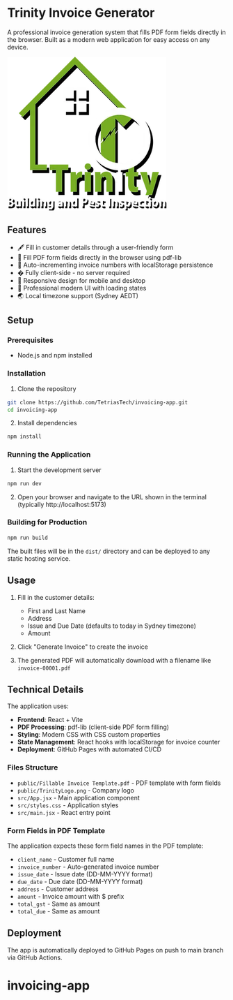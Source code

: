 # Trinity Invoice Generator

A professional invoice generation system that fills PDF form fields directly in the browser. Built as a modern web application for easy access on any device.

![Trinity Logo](public/TrinityLogo.png)

## Features

- 🖋 Fill in customer details through a user-friendly form
- 📄 Fill PDF form fields directly in the browser using pdf-lib
- 🔢 Auto-incrementing invoice numbers with localStorage persistence
- � Fully client-side - no server required
- 📱 Responsive design for mobile and desktop
- 🎨 Professional modern UI with loading states
- 🌏 Local timezone support (Sydney AEDT)

## Setup

### Prerequisites

- Node.js and npm installed

### Installation

1. Clone the repository
```bash
git clone https://github.com/TetriasTech/invoicing-app.git
cd invoicing-app
```

2. Install dependencies
```bash
npm install
```

### Running the Application

1. Start the development server
```bash
npm run dev
```

2. Open your browser and navigate to the URL shown in the terminal (typically http://localhost:5173)

### Building for Production

```bash
npm run build
```

The built files will be in the `dist/` directory and can be deployed to any static hosting service.

## Usage

1. Fill in the customer details:
   - First and Last Name
   - Address
   - Issue and Due Date (defaults to today in Sydney timezone)
   - Amount

2. Click "Generate Invoice" to create the invoice

3. The generated PDF will automatically download with a filename like `invoice-00001.pdf`

## Technical Details

The application uses:
- **Frontend**: React + Vite
- **PDF Processing**: pdf-lib (client-side PDF form filling)
- **Styling**: Modern CSS with CSS custom properties
- **State Management**: React hooks with localStorage for invoice counter
- **Deployment**: GitHub Pages with automated CI/CD

### Files Structure
- `public/Fillable Invoice Template.pdf` - PDF template with form fields
- `public/TrinityLogo.png` - Company logo
- `src/App.jsx` - Main application component
- `src/styles.css` - Application styles
- `src/main.jsx` - React entry point

### Form Fields in PDF Template
The application expects these form field names in the PDF template:
- `client_name` - Customer full name
- `invoice_number` - Auto-generated invoice number
- `issue_date` - Issue date (DD-MM-YYYY format)
- `due_date` - Due date (DD-MM-YYYY format)
- `address` - Customer address
- `amount` - Invoice amount with $ prefix
- `total_gst` - Same as amount
- `total_due` - Same as amount

## Deployment

The app is automatically deployed to GitHub Pages on push to main branch via GitHub Actions.
# invoicing-app